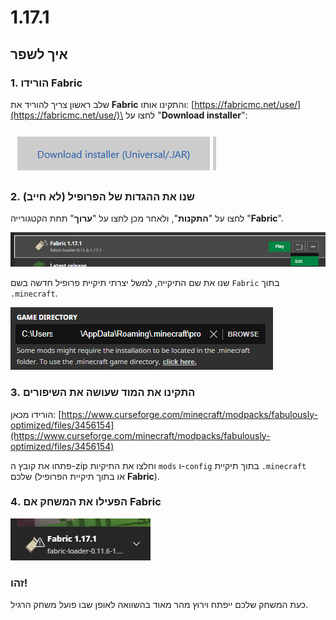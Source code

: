 # 1.17.1

## איך לשפר

### 1. הורידו Fabric

שלב ראשון צריך להוריד את **Fabric** והתקינו אותו: [https://fabricmc.net/use/](https://fabricmc.net/use/)\
לחצו על "**Download installer**":

![](<../../.gitbook/assets/immagine (115).png>)

### 2. שנו את ההגדות של הפרופיל (לא חייב)

לחצו על "**התקנות**", ולאחר מכן לחצו על "**ערוך**" תחת הקטגורייה "**Fabric**".

![](<../../.gitbook/assets/immagine (119).png>)

שנו את שם התיקייה, למשל יצרתי תיקיית פרופיל חדשה בשם `Fabric` בתוך `.minecraft`.

![](<../../.gitbook/assets/immagine (120).png>)

### 3. התקינו את המוד שעושה את השיפורים

הורידו מכאן: [https://www.curseforge.com/minecraft/modpacks/fabulously-optimized/files/3456154](https://www.curseforge.com/minecraft/modpacks/fabulously-optimized/files/3456154)

פתחו את קובץ ה-zip וחלצו את התיקיות `mods` ו-`config` בתוך תיקיית `.minecraft` שלכם (או בתוך תיקיית הפרופיל **Fabric**).

### 4. הפעילו את המשחק אם Fabric

![](<../../.gitbook/assets/immagine (117).png>)

### זהו!

כעת המשחק שלכם ייפתח וירוץ מהר מאוד בהשוואה לאופן שבו פועל משחק הרגיל.
